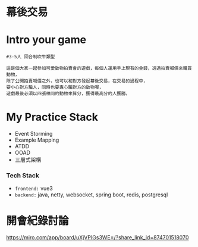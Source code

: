 # 幕後交易

# Intro your game
    #3-5人 回合制吹牛類型

    這是個大家一起參加可愛動物拍賣會的遊戲，每個人運用手上現有的金錢，透過拍賣喊價來購買動物，
    除了公開拍賣喊價之外，也可以和對方發起幕後交易，在交易的過程中，
    要小心對方騙人，同時也要專心騙對方的動物喔，
    遊戲最後必須以四張相同的動物來算分，獲得最高分的人獲勝。


# My Practice Stack
- Event Storming
- Example Mapping
- ATDD
- OOAD
- 三層式架構

### Tech Stack
- `frontend:` vue3
- `backend:` java, netty, websocket, spring boot, redis,  postgresql

# 開會紀錄討論

https://miro.com/app/board/uXjVPIGs3WE=/?share_link_id=874701518070
